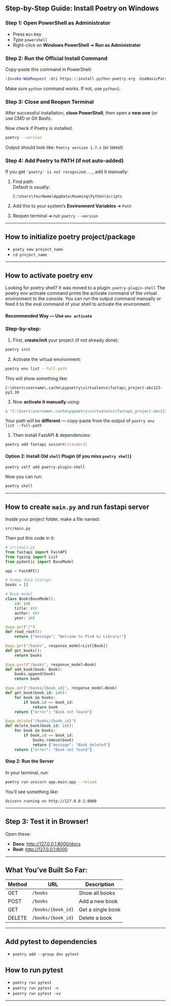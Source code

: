 ## Step-by-Step Guide: Install Poetry on Windows

### Step 1: Open PowerShell as Administrator

- Press `Win` key
- Type `powershell`
- Right-click on **Windows PowerShell** ➜ **Run as Administrator**

### Step 2: Run the Official Install Command

Copy-paste this command in PowerShell:

```powershell
(Invoke-WebRequest -Uri https://install.python-poetry.org -UseBasicParsing).Content | python -
```

Make sure `python` command works. If not, use `python3`.


### Step 3: Close and Reopen Terminal

After successful installation, **close PowerShell**, then open a **new one** (or use CMD or Git Bash).

Now check if Poetry is installed:

```bash
poetry --version
```

Output should look like: `Poetry version 1.7.x` (or latest)

### Step 4: Add Poetry to PATH (if not auto-added)

If you get `'poetry' is not recognized...`, add it manually:

1. Find path:  
   Default is usually:
   ```
   C:\Users\YourName\AppData\Roaming\Python\Scripts
   ```

2. Add this to your system’s **Environment Variables** ➜ `Path`

3. Reopen terminal ➜ run `poetry --version`

---
## How to initialize poetry project/package
- `poety new project_name`
- `cd project_name`
---
## How to activate poetry env
Looking for poetry shell? It was moved to a plugin: `poetry-plugin-shell`
The poetry env activate command prints the activate command of the virtual environment to the console. You can run the output command manually or feed it to the eval command of your shell to activate the environment. 


#### Recommended Way — Use `env activate`

### Step-by-step:

1. First, **create/init** your project (if not already done):
```bash
poetry init
```

2. Activate the virtual environment:
```bash
poetry env list --full-path
```

This will show something like:
```
C:\Users\username\.cache\pypoetry\virtualenvs\fastapi_project-abc123-py3.10
```

3. Now **activate it manually** using:

```powershell
& "C:\Users\username\.cache\pypoetry\virtualenvs\fastapi_project-abc123-py3.10\Scripts\Activate.ps1"
```

Your path will be **different** — copy-paste from the output of `poetry env list --full-path`

1. Then install FastAPI & dependencies:
```bash
poetry add fastapi uvicorn[standard]
```

#### Option 2: Install Old `shell` Plugin (if you miss `poetry shell`)

```bash
poetry self add poetry-plugin-shell
```

Now you can run:
```bash
poetry shell
```
---

## How to create `main.py` and run fastapi server 

Inside your project folder, make a file named:

```
src/main.py
```

Then put this code in it:

```python
# src/main.py
from fastapi import FastAPI
from typing import List
from pydantic import BaseModel

app = FastAPI()

# Dummy data storage
books = []

# Book model
class Book(BaseModel):
    id: int
    title: str
    author: str
    year: int

@app.get("/")
def read_root():
    return {"message": "Welcome to Pind ki Library!"}

@app.get("/books", response_model=List[Book])
def get_books():
    return books

@app.post("/books", response_model=Book)
def add_book(book: Book):
    books.append(book)
    return book

@app.get("/books/{book_id}", response_model=Book)
def get_book(book_id: int):
    for book in books:
        if book.id == book_id:
            return book
    return {"error": "Book not found"}

@app.delete("/books/{book_id}")
def delete_book(book_id: int):
    for book in books:
        if book.id == book_id:
            books.remove(book)
            return {"message": "Book deleted"}
    return {"error": "Book not found"}
```

#### Step 2: Run the Server

In your terminal, run:

```bash
poetry run uvicorn app.main:app --reload
```

You’ll see something like:

```
Uvicorn running on http://127.0.0.1:8000
```

---

## Step 3: Test it in Browser!

Open these:

- **Docs**: http://127.0.0.1:8000/docs
- **Root**: http://127.0.0.1:8000

---

## What You’ve Built So Far:

| Method | URL                  | Description              |
|--------|----------------------|--------------------------|
| GET    | `/books`             | Show all books           |
| POST   | `/books`             | Add a new book           |
| GET    | `/books/{book_id}`   | Get a single book        |
| DELETE | `/books/{book_id}`   | Delete a book            |

---
## Add pytest to dependencies

- `poetry add --group dev pytest`

## How to run pytest
- `poetry run pytest`
- `poetry run pytest -v`
- `poetry run pytest -vv`
  
---

